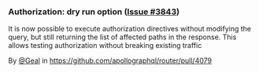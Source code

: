 ### Authorization: dry run option ([Issue #3843](https://github.com/apollographql/router/issues/3843))

It is now possible to execute authorization directives without modifying the query, but still returning the list of affected paths in the response. This allows testing authorization without breaking existing traffic

By [@Geal](https://github.com/Geal) in https://github.com/apollographql/router/pull/4079